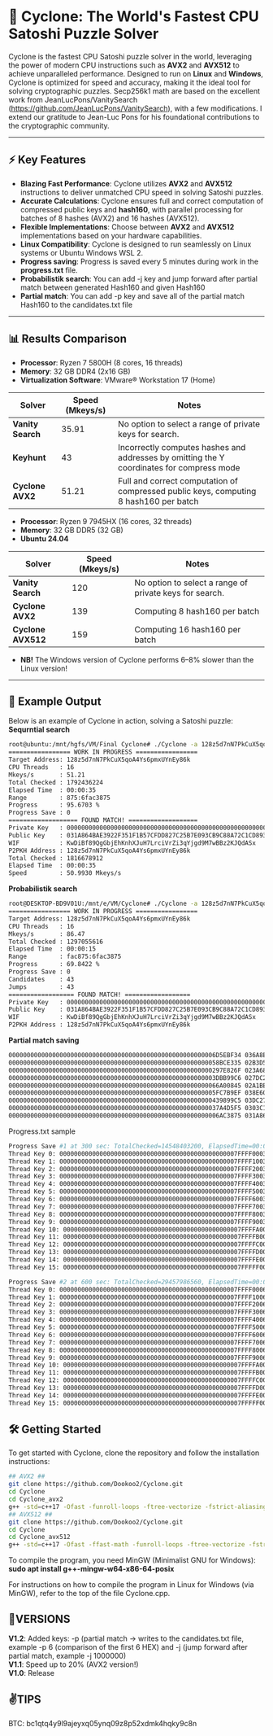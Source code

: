 # 🚀 Cyclone: The World's Fastest CPU Satoshi Puzzle Solver

Cyclone is the fastest CPU Satoshi puzzle solver in the world, leveraging the power of modern CPU instructions such as **AVX2** and **AVX512** to achieve unparalleled performance. Designed to run on **Linux** and **Windows**, Cyclone is optimized for speed and accuracy, making it the ideal tool for solving cryptographic puzzles.
Secp256k1 math are based on the excellent work from JeanLucPons/VanitySearch (https://github.com/JeanLucPons/VanitySearch), with a few modifications.
I extend our gratitude to Jean-Luc Pons for his foundational contributions to the cryptographic community.

---

## ⚡ Key Features

- **Blazing Fast Performance**: Cyclone utilizes **AVX2** and **AVX512** instructions to deliver unmatched CPU speed in solving Satoshi puzzles.
- **Accurate Calculations**: Cyclone ensures full and correct computation of compressed public keys and **hash160**, with parallel processing for batches of 8 hashes (AVX2) and 16 hashes (AVX512).
- **Flexible Implementations**: Choose between **AVX2** and **AVX512** implementations based on your hardware capabilities.
- **Linux Compatibility**: Cyclone is designed to run seamlessly on Linux systems or Ubuntu Windows WSL 2.
- **Progress saving**: Progress is saved every 5 minutes during work in the **progress.txt** file.
- **Probabilistik search**: You can add -j key and jump forward after partial match between generated Hash160 and given Hash160
- **Partial match**: You can add -p key and save all of the partial match Hash160 to the candidates.txt file

---

## 📊 Results Comparison

- **Processor**: Ryzen 7 5800H (8 cores, 16 threads)
- **Memory**: 32 GB DDR4 (2x16 GB)
- **Virtualization Software**: VMware® Workstation 17 (Home)

| Solver             | Speed (Mkeys/s) | Notes                                                                                      |
|--------------------|-----------------|--------------------------------------------------------------------------------------------|
| **Vanity Search**  | 35.91           | No option to select a range of private keys for search.                                    |
| **Keyhunt**        | 43              | Incorrectly computes hashes and addresses by omitting the Y coordinates for compress mode  |
| **Cyclone AVX2**   | 51.21           | Full and correct computation of compressed public keys, computing 8 hash160 per batch      |

- **Processor**: Ryzen 9 7945HX (16 cores, 32 threads)
- **Memory**: 32 GB DDR5 (32 GB)
- **Ubuntu 24.04**

| Solver             | Speed (Mkeys/s) | Notes                                                                                      |
|--------------------|-----------------|--------------------------------------------------------------------------------------------|
| **Vanity Search**  | 120             | No option to select a range of private keys for search.                                    |
| **Cyclone AVX2**   | 139             | Computing 8 hash160 per batch                                                              |
| **Cyclone AVX512** | 159             | Computing 16 hash160 per batch                                                             |

- **NB!** The Windows version of Cyclone performs 6–8% slower than the Linux version! 

---
## 🔷 Example Output

Below is an example of Cyclone in action, solving a Satoshi puzzle:  
**Sequrntial search**
```bash
root@ubuntu:/mnt/hgfs/VM/Final Cyclone# ./Cyclone -a 128z5d7nN7PkCuX5qoA4Ys6pmxUYnEy86k -r 875:6FAC3875
================= WORK IN PROGRESS =================
Target Address: 128z5d7nN7PkCuX5qoA4Ys6pmxUYnEy86k
CPU Threads   : 16
Mkeys/s       : 51.21
Total Checked : 1792436224
Elapsed Time  : 00:00:35
Range         : 875:6fac3875
Progress      : 95.6703 %
Progress Save : 0
=================== FOUND MATCH! ===================
Private Key   : 0000000000000000000000000000000000000000000000000000000006AC3875
Public Key    : 031A864BAE3922F351F1B57CFDD827C25B7E093CB9C88A72C1CD893D9F90F44ECE
WIF           : KwDiBf89QgGbjEhKnhXJuH7LrciVrZi3qYjgd9M7wBBz2KJQdASx
P2PKH Address : 128z5d7nN7PkCuX5qoA4Ys6pmxUYnEy86k
Total Checked : 1816678912
Elapsed Time  : 00:00:35
Speed         : 50.9930 Mkeys/s

```
**Probabilistik search**
```bash
root@DESKTOP-BD9V01U:/mnt/e/VM/Cyclone# ./Cyclone -a 128z5d7nN7PkCuX5qoA4Ys6pmxUYnEy86k -r FAC875:6FAC3875 -p 6 -j 10000000
================= WORK IN PROGRESS =================
Target Address: 128z5d7nN7PkCuX5qoA4Ys6pmxUYnEy86k
CPU Threads   : 16
Mkeys/s       : 86.47
Total Checked : 1297055616
Elapsed Time  : 00:00:15
Range         : fac875:6fac3875
Progress      : 69.8422 %
Progress Save : 0
Candidates    : 43
Jumps         : 43
================== FOUND MATCH! ==================
Private Key   : 0000000000000000000000000000000000000000000000000000000006AC3875
Public Key    : 031A864BAE3922F351F1B57CFDD827C25B7E093CB9C88A72C1CD893D9F90F44ECE
WIF           : KwDiBf89QgGbjEhKnhXJuH7LrciVrZi3qYjgd9M7wBBz2KJQdASx
P2PKH Address : 128z5d7nN7PkCuX5qoA4Ys6pmxUYnEy86k

```
**Partial match saving**
```bash
000000000000000000000000000000000000000000000000000000006D5EBF34 036A8EAA5A03E6F7AF79D1BE98249F8734F53024960F4F0BA6712FDAA6BF13708E 0c7aafd38f34f5ccb1fa9aaea0eba122c1ba815f
0000000000000000000000000000000000000000000000000000000058BCE335 02B3D54D48AB49C09CF06F5787348DC65ECD17517668E1B23A9287EB63937CE980 0c7aafaf300f05d9e0eb18846fd27572927807c5
00000000000000000000000000000000000000000000000000000000297E826F 023A68273D96301A2D3D780F9D1521753A29EF82ED91F47A637EE3A93E04FF5F77 0c7aafc3c406bdf95a6f4bb56bd8f654322acd82
000000000000000000000000000000000000000000000000000000003DBB99C6 027DC22FB226F88AD60837E88E639A292945119AFEC876D035EB41E609852BD36A 0c7aaf9550a08a9ecad523f5b9b980ca450a4e24
0000000000000000000000000000000000000000000000000000000066A00845 02A1BE7AD6DFD68BEE90B6574B0112450398B8D0B4072850F6B7853794EA12F9EB 0c7aaff2aaf92d8837e9fb5b8232969cfa6a2717
000000000000000000000000000000000000000000000000000000005FC7B9EF 038E608258A758CD367782724A186AFB6C64065A5813EBF7ED2A2853968A63D577 0c7aaf157f41f21bf377678e7f44f95b8c7dc497
00000000000000000000000000000000000000000000000000000000439899C5 03DC27612EDC7072EF57569E5C05FDCDAE0F12DCA53F70878430D8585D42F97221 0c7aafa30797c31f7ffd4ff742183e905902e8ce
0000000000000000000000000000000000000000000000000000000037A4D5F5 0303C1B9C1C7B68BA5B9D588147031B309F4F2ADDD3EBA8A817173CB4D6F7F4D1A 0c7aaf56e9e06cd2ab6ad6438a0b89478d184243
0000000000000000000000000000000000000000000000000000000006AC3875 031A864BAE3922F351F1B57CFDD827C25B7E093CB9C88A72C1CD893D9F90F44ECE 0c7aaf6caa7e5424b63d317f0f8f1f9fa40d5560

```

Progress.txt sample
```bash
Progress Save #1 at 300 sec: TotalChecked=14548403200, ElapsedTime=00:04:55, Mkeys/s=49.32
Thread Key 0: 0000000000000000000000000000000000000000000000007FFFF0003769451A
Thread Key 1: 0000000000000000000000000000000000000000000000007FFFF10037363C56
Thread Key 2: 0000000000000000000000000000000000000000000000007FFFF20035B32EE8
Thread Key 3: 0000000000000000000000000000000000000000000000007FFFF30037BAE12C
Thread Key 4: 0000000000000000000000000000000000000000000000007FFFF4003775371C
Thread Key 5: 0000000000000000000000000000000000000000000000007FFFF5003719E4CA
Thread Key 6: 0000000000000000000000000000000000000000000000007FFFF60035ABDE40
Thread Key 7: 0000000000000000000000000000000000000000000000007FFFF7003768D788
Thread Key 8: 0000000000000000000000000000000000000000000000007FFFF80037533144
Thread Key 9: 0000000000000000000000000000000000000000000000007FFFF90035AD62BA
Thread Key 10: 0000000000000000000000000000000000000000000000007FFFFA003705ECD6
Thread Key 11: 0000000000000000000000000000000000000000000000007FFFFB0035A637EC
Thread Key 12: 0000000000000000000000000000000000000000000000007FFFFC0037B613FE
Thread Key 13: 0000000000000000000000000000000000000000000000007FFFFD00374EDF9A
Thread Key 14: 0000000000000000000000000000000000000000000000007FFFFE0037166A48
Thread Key 15: 0000000000000000000000000000000000000000000000007FFFFF0037270B96

Progress Save #2 at 600 sec: TotalChecked=29457986560, ElapsedTime=00:09:55, Mkeys/s=49.51
Thread Key 0: 0000000000000000000000000000000000000000000000007FFFF0006F2E0062
Thread Key 1: 0000000000000000000000000000000000000000000000007FFFF1006ECD7D46
Thread Key 2: 0000000000000000000000000000000000000000000000007FFFF2006BF8BEDC
Thread Key 3: 0000000000000000000000000000000000000000000000007FFFF3006FBD943E
Thread Key 4: 0000000000000000000000000000000000000000000000007FFFF4006F2B7EE6
Thread Key 5: 0000000000000000000000000000000000000000000000007FFFF5006E9339C4
Thread Key 6: 0000000000000000000000000000000000000000000000007FFFF6006BFBE1B6
Thread Key 7: 0000000000000000000000000000000000000000000000007FFFF7006F3CFB58
Thread Key 8: 0000000000000000000000000000000000000000000000007FFFF8006EFAE9AC
Thread Key 9: 0000000000000000000000000000000000000000000000007FFFF9006BECBCEA
Thread Key 10: 0000000000000000000000000000000000000000000000007FFFFA006E843ECE
Thread Key 11: 0000000000000000000000000000000000000000000000007FFFFB006BF02B78
Thread Key 12: 0000000000000000000000000000000000000000000000007FFFFC006FB43F9C
Thread Key 13: 0000000000000000000000000000000000000000000000007FFFFD006EFDE8AA
Thread Key 14: 0000000000000000000000000000000000000000000000007FFFFE006EA5CD1E
Thread Key 15: 0000000000000000000000000000000000000000000000007FFFFF006EBC9242
```

## 🛠️ Getting Started

To get started with Cyclone, clone the repository and follow the installation instructions:

```bash
## AVX2 ##
git clone https://github.com/Dookoo2/Cyclone.git
cd Сyclone
cd Cyclone_avx2
g++ -std=c++17 -Ofast -funroll-loops -ftree-vectorize -fstrict-aliasing -fno-semantic-interposition -fvect-cost-model=unlimited -fno-trapping-math -fipa-ra -fipa-modref -flto -fassociative-math -fopenmp -mavx2 -mbmi2 -madx -o Cyclone Cyclone.cpp SECP256K1.cpp Int.cpp IntGroup.cpp IntMod.cpp Point.cpp ripemd160_avx2.cpp p2pkh_decoder.cpp sha256_avx2.cpp
## AVX512 ##
git clone https://github.com/Dookoo2/Cyclone.git
cd Сyclone
cd Cyclone_avx512
g++ -std=c++17 -Ofast -ffast-math -funroll-loops -ftree-vectorize -fstrict-aliasing -fno-semantic-interposition -fvect-cost-model=unlimited -fno-trapping-math -fipa-ra -mavx512f -mavx512vl -mavx512bw -mavx512dq -fipa-modref -flto -fassociative-math -fopenmp -mavx2 -mbmi2 -madx -o Cyclone Cyclone.cpp SECP256K1.cpp Int.cpp IntGroup.cpp IntMod.cpp Point.cpp ripemd160_avx2.cpp p2pkh_decoder.cpp sha256_avx2.cpp ripemd160_avx512.cpp sha256_avx512.cpp
```
To compile the program, you need MinGW (Minimalist GNU for Windows): **sudo apt install g++-mingw-w64-x86-64-posix**

For instructions on how to compile the program in Linux for Windows (via MinGW), refer to the top of the file Cyclone.cpp.

## 🚧**VERSIONS**
**V1.2**: Added keys: -p (partial match -> writes to the candidates.txt file, example -p 6 (comparison of the first 6 HEX) and -j (jump forward after partial match, example -j 1000000)  
**V1.1**: Speed up to 20% (AVX2 version!)  
**V1.0**: Release

## ✌️**TIPS**
BTC: bc1qtq4y9l9ajeyxq05ynq09z8p52xdmk4hqky9c8n

